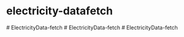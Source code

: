 # electricity-datafetch
#   E l e c t r i c i t y D a t a - f e t c h  
 #   E l e c t r i c i t y D a t a - f e t c h  
 #   E l e c t r i c i t y D a t a - f e t c h  
 